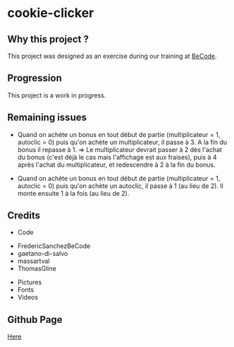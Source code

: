 # cookie-clicker

## Why this project ?

This project was designed as an exercise during our training at [BeCode](https://becode.org/).

## Progression

This project is a work in progress.

## Remaining issues

- Quand on achète un bonus en tout début de partie (multiplicateur = 1, autoclic = 0) puis qu'on achète un multiplicateur, il passe à 3. A la fin du bonus il repasse à 1.
  => Le multiplicateur devrait passer à 2 dès l'achat du bonus (c'est déjà le cas mais l'affichage est aux fraises), puis à 4 après l'achat du multiplicateur, et redescendre à 2 à la fin du bonus.

- Quand on achète un bonus en tout début de partie (multiplicateur = 1, autoclic = 0) puis qu'on achète un autoclic, il passe à 1 (au lieu de 2). Il monte ensuite 1 à la fois (au lieu de 2).

## Credits

- Code

* FredericSanchezBeCode
* gaetano-di-salvo
* massartval
* ThomasGline

- Pictures
- Fonts
- Videos

## Github Page

[Here]()
